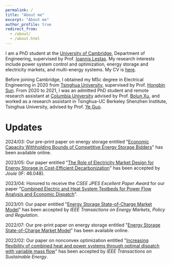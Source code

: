 ```yaml
---
permalink: /
title: "About me"
excerpt: "About me"
author_profile: true
redirect_from: 
  - /about/
  - /about.html
---
```


I am a PhD student at the [University of Cambridge](https://www.cam.ac.uk/), Department of Engineering, supervised by Prof. [Ioannis Lestas](http://www2.eng.cam.ac.uk/~icl20). My research interests include power system control and optimization, energy storage and electricity markets, and multi-energy systems. My CV is [here](https://xinqin-site.github.io/files/CV_Xin_Qin.pdf).

Before joining Cambridge, I obtained my MSc degree in Electrical Engineering in 2020 from [Tsinghua University](https://www.tsinghua.edu.cn/en/), supervised by Prof. [Hongbin Sun](https://www.eea.tsinghua.edu.cn/en/faculties/shb.htm). From 2020 to 2021, I was an admitted PhD student and remote research assistant at [Columbia University](https://www.columbia.edu/) advised by Prof. [Bolun Xu](https://bolunxu.github.io/), and worked as a research assistant in Tsinghua-UC Berkeley Shenzhen Institute, Tsinghua University, advised by Prof. [Ye Guo](https://www.tbsi.edu.cn/gy_en/main.htm). 

 

Updates
======

2024/03: Our pre-print paper on energy storage entitled "[Economic Capacity Withholding Bounds of Competitive Energy Storage Bidders](http://dx.doi.org/10.13140/RG.2.2.14286.06720)" has been available online. 

2023/05: Our paper entitled "[The Role of Electricity Market Design for Energy Storage in Cost-Efficient Decarbonization](https://eur03.safelinks.protection.outlook.com/?url=https%3A%2F%2Fauthors.elsevier.com%2Fc%2F1hDJf925JENli6&data=05%7C01%7Cxq234%40universityofcambridgecloud.onmicrosoft.com%7C1861a338ae824d51718e08db682e6162%7C49a50445bdfa4b79ade3547b4f3986e9%7C1%7C0%7C638218321199123265%7CUnknown%7CTWFpbGZsb3d8eyJWIjoiMC4wLjAwMDAiLCJQIjoiV2luMzIiLCJBTiI6Ik1haWwiLCJXVCI6Mn0%3D%7C3000%7C%7C%7C&sdata=5FjOmMyBMw8hMctp7lKgmpgSfW6dAinRj7mMc4gK0u4%3D&reserved=0)" has been accepted by _Joule_ (IF: 46.048).

2023/04: Honored to receive the _CSEE JPES Excellent Paper Award_ for our paper "[Combined Electric and Heat System Testbeds for Power Flow Analysis and Economic Dispatch](https://ieeexplore.ieee.org/document/9265441)".

2023/01: Our paper entitled "[Energy Storage State-of-Charge Market Model](https://arxiv.org/pdf/2207.07221.pdf)" has been accepted by _IEEE Transactions on Energy Markets, Policy and Regulation_.

2022/07: Our pre-print paper on energy storage entitled "[Energy Storage State-of-Charge Market Model](https://arxiv.org/pdf/2207.07221.pdf)" has been available online. 

2022/02: Our paper on nonconvex optimization entitled "[Increasing flexibility of combined heat and power systems through optimal dispatch with variable mass flow](https://ieeexplore.ieee.org/abstract/document/9677907)" has been accepted by _IEEE Transactions on Sustainable Energy_.





<!-- <a href="https://info.flagcounter.com/qrVf"><img src="https://s01.flagcounter.com/count2/qrVf/bg_FFFFFF/txt_000000/border_CCCCCC/columns_2/maxflags_10/viewers_0/labels_1/pageviews_0/flags_0/percent_0/" alt="Flag Counter" border="0"></a> -->
